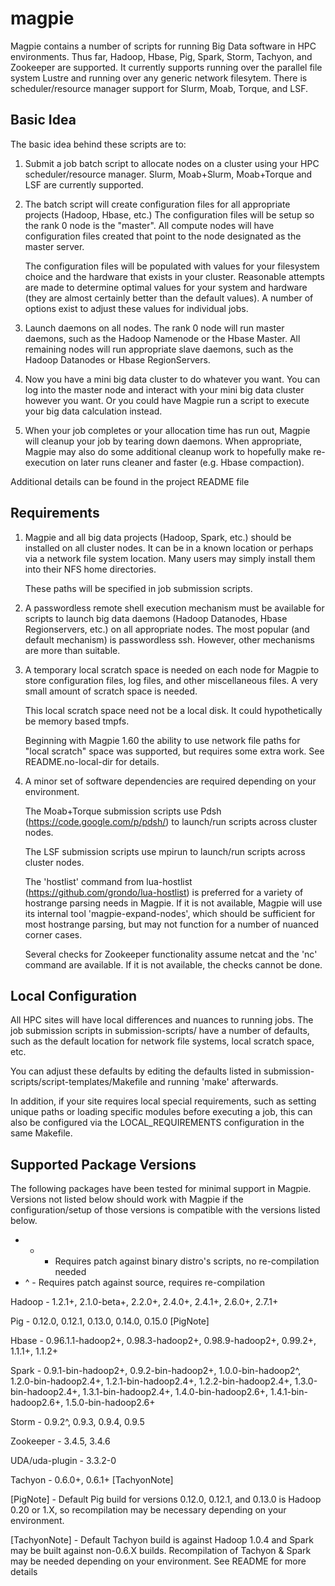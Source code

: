magpie
======

Magpie contains a number of scripts for running Big Data software in
HPC environments.  Thus far, Hadoop, Hbase, Pig, Spark, Storm,
Tachyon, and Zookeeper are supported.  It currently supports running
over the parallel file system Lustre and running over any generic
network filesytem.  There is scheduler/resource manager support for
Slurm, Moab, Torque, and LSF.

Basic Idea
----------

The basic idea behind these scripts are to:

1) Submit a job batch script to allocate nodes on a cluster using your
   HPC scheduler/resource manager.  Slurm, Moab+Slurm, Moab+Torque and
   LSF are currently supported.

2) The batch script will create configuration files for all
   appropriate projects (Hadoop, Hbase, etc.)  The configuration files
   will be setup so the rank 0 node is the "master".  All compute
   nodes will have configuration files created that point to the node
   designated as the master server.

   The configuration files will be populated with values for your
   filesystem choice and the hardware that exists in your cluster.
   Reasonable attempts are made to determine optimal values for your
   system and hardware (they are almost certainly better than the
   default values).  A number of options exist to adjust these values
   for individual jobs.

3) Launch daemons on all nodes.  The rank 0 node will run master
   daemons, such as the Hadoop Namenode or the Hbase Master.  All
   remaining nodes will run appropriate slave daemons, such as the
   Hadoop Datanodes or Hbase RegionServers.

4) Now you have a mini big data cluster to do whatever you want.  You
   can log into the master node and interact with your mini big data
   cluster however you want.  Or you could have Magpie run a script to
   execute your big data calculation instead.

5) When your job completes or your allocation time has run out, Magpie
   will cleanup your job by tearing down daemons.  When appropriate,
   Magpie may also do some additional cleanup work to hopefully make
   re-execution on later runs cleaner and faster (e.g. Hbase
   compaction).

Additional details can be found in the project README file

Requirements
------------

1) Magpie and all big data projects (Hadoop, Spark, etc.) should be
   installed on all cluster nodes.  It can be in a known location or
   perhaps via a network file system location.  Many users may simply
   install them into their NFS home directories.

   These paths will be specified in job submission scripts.

2) A passwordless remote shell execution mechanism must be available
   for scripts to launch big data daemons (Hadoop Datanodes, Hbase
   Regionservers, etc.) on all appropriate nodes.  The most popular
   (and default mechanism) is passwordless ssh.  However, other
   mechanisms are more than suitable.

3) A temporary local scratch space is needed on each node for Magpie
   to store configuration files, log files, and other miscellaneous
   files.  A very small amount of scratch space is needed.

   This local scratch space need not be a local disk.  It could
   hypothetically be memory based tmpfs.

   Beginning with Magpie 1.60 the ability to use network file paths
   for "local scratch" space was supported, but requires some extra
   work.  See README.no-local-dir for details.

4) A minor set of software dependencies are required depending on your
   environment.

   The Moab+Torque submission scripts use Pdsh
   (https://code.google.com/p/pdsh/) to launch/run scripts across
   cluster nodes.

   The LSF submission scripts use mpirun to launch/run scripts across
   cluster nodes.

   The 'hostlist' command from lua-hostlist
   (https://github.com/grondo/lua-hostlist) is preferred for a variety
   of hostrange parsing needs in Magpie.  If it is not available,
   Magpie will use its internal tool 'magpie-expand-nodes', which
   should be sufficient for most hostrange parsing, but may not
   function for a number of nuanced corner cases.

   Several checks for Zookeeper functionality assume netcat and the
   'nc' command are available.  If it is not available, the checks
   cannot be done.

Local Configuration
-------------------

All HPC sites will have local differences and nuances to running jobs.
The job submission scripts in submission-scripts/ have a number of
defaults, such as the default location for network file systems, local
scratch space, etc.

You can adjust these defaults by editing the defaults listed in
submission-scripts/script-templates/Makefile and running 'make'
afterwards.

In addition, if your site requires local special requirements, such as
setting unique paths or loading specific modules before executing a
job, this can also be configured via the LOCAL_REQUIREMENTS
configuration in the same Makefile.

Supported Package Versions
--------------------------

The following packages have been tested for minimal support in Magpie.
Versions not listed below should work with Magpie if the
configuration/setup of those versions is compatible with the versions
listed below.

* + - Requires patch against binary distro's scripts, no re-compilation needed
* ^ - Requires patch against source, requires re-compilation

Hadoop - 1.2.1+, 2.1.0-beta+, 2.2.0+, 2.4.0+, 2.4.1+, 2.6.0+, 2.7.1+

Pig - 0.12.0, 0.12.1, 0.13.0, 0.14.0, 0.15.0 [PigNote]

Hbase - 0.96.1.1-hadoop2+, 0.98.3-hadoop2+, 0.98.9-hadoop2+, 0.99.2+, 1.1.1+, 1.1.2+

Spark - 0.9.1-bin-hadoop2+, 0.9.2-bin-hadoop2+, 1.0.0-bin-hadoop2^,
        1.2.0-bin-hadoop2.4+, 1.2.1-bin-hadoop2.4+,
        1.2.2-bin-hadoop2.4+, 1.3.0-bin-hadoop2.4+,
        1.3.1-bin-hadoop2.4+, 1.4.0-bin-hadoop2.6+,
        1.4.1-bin-hadoop2.6+, 1.5.0-bin-hadoop2.6+

Storm - 0.9.2^, 0.9.3, 0.9.4, 0.9.5

Zookeeper - 3.4.5, 3.4.6

UDA/uda-plugin - 3.3.2-0

Tachyon - 0.6.0+, 0.6.1+ [TachyonNote]

[PigNote] - Default Pig build for versions 0.12.0, 0.12.1, and 0.13.0
      is Hadoop 0.20 or 1.X, so recompilation may be necessary depending on
      your environment.

[TachyonNote] - Default Tachyon build is against Hadoop 1.0.4 and
      Spark may be built against non-0.6.X builds.  Recompilation of
      Tachyon & Spark may be needed depending on your environment.
      See README for more details
